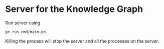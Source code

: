 # Server for the Knowledge Graph

Run server using
```console
go run cmd/main.go
```

Killing the process will stop the server and all the processes on the server.